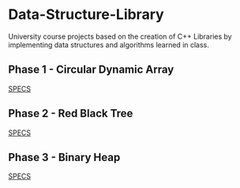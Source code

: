 # Data-Structure-Library

University course projects based on the creation of C++ Libraries by implementing data structures and algorithms learned in class. 

## Phase 1 - Circular Dynamic Array

[SPECS](https://github.com/obibruno/Data-Structure-Library/blob/main/Phase%201%20-%20Circular%20Dynamic%20Array/S21_Phase_1.pdf)

## Phase 2 - Red Black Tree
[SPECS](https://github.com/obibruno/Data-Structure-Library/blob/main/Phase%202%20-%20Red%20Black%20Tree/S21%20Phase%202.pdf)

## Phase 3 - Binary Heap
[SPECS](https://github.com/obibruno/Data-Structure-Library/blob/main/Phase%203%20-%20Binary%20Heap/S21%20Phase%203.pdf)


